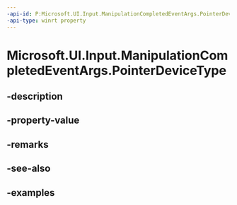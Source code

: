 ```yaml
---
-api-id: P:Microsoft.UI.Input.ManipulationCompletedEventArgs.PointerDeviceType
-api-type: winrt property
---
```


# Microsoft.UI.Input.ManipulationCompletedEventArgs.PointerDeviceType

<!--
public Microsoft.UI.Input.PointerDeviceType PointerDeviceType { get; }
-->


## -description

## -property-value

## -remarks

## -see-also

## -examples


